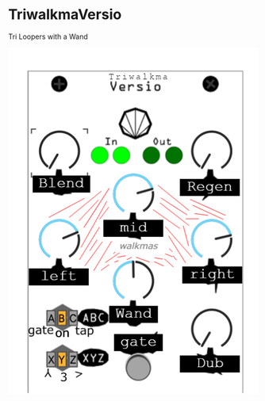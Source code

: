 # TriwalkmaVersio

Tri Loopers with a Wand


![](https://github.com/onoma2/TriwalkmaVersio/blob/main/triwalkma.png)
